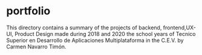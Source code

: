 # portfolio
This directory contains a summary of the projects of backend, frontend,UX-UI, Product Design made during 2018 and 2020 the school years of Tecnico Superior en Desarrollo de Aplicaciones Multiplataforma in the C.E.V. by Carmen Navarro Timón.
